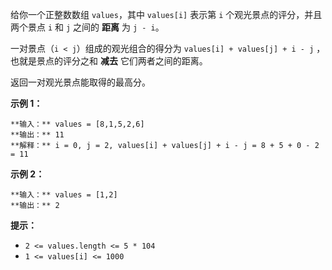 给你一个正整数数组 `values`，其中 `values[i]` 表示第 `i` 个观光景点的评分，并且两个景点 `i` 和 `j` 之间的 **距离**
为 `j - i`。

一对景点（`i < j`）组成的观光组合的得分为 `values[i] + values[j] + i - j` ，也就是景点的评分之和 **减去**
它们两者之间的距离。

返回一对观光景点能取得的最高分。

**示例 1：**

    
    
    **输入：** values = [8,1,5,2,6]
    **输出：** 11
    **解释：** i = 0, j = 2, values[i] + values[j] + i - j = 8 + 5 + 0 - 2 = 11
    

**示例 2：**

    
    
    **输入：** values = [1,2]
    **输出：** 2
    

**提示：**

  * `2 <= values.length <= 5 * 104`
  * `1 <= values[i] <= 1000`

